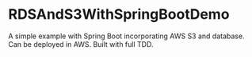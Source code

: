 # RDSAndS3WithSpringBootDemo

A simple example with Spring Boot incorporating AWS S3 and database. Can be deployed in AWS. Built with full TDD.
